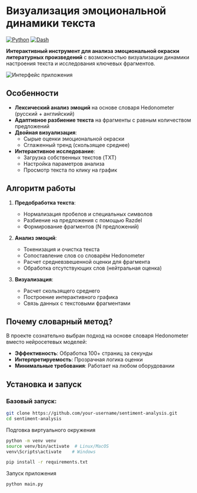 # Визуализация эмоциональной динамики текста

[![Python](https://img.shields.io/badge/Python-3.9%2B-blue?logo=python&style=flat-square)](https://python.org)
[![Dash](https://img.shields.io/badge/Dash-Framework-%230175C2?logo=plotly&style=flat-square)](https://dash.plotly.com)

**Интерактивный инструмент для анализа эмоциональной окраски литературных произведений** с возможностью визуализации динамики настроения текста и исследования ключевых фрагментов.

![Интерфейс приложения](./assets/screenshot.gif)

## Особенности

- **Лексический анализ эмоций** на основе словаря Hedonometer (русский + английский)
- **Адаптивное разбиение текста** на фрагменты с равным количеством предложений
- **Двойная визуализация**:
  - Сырые оценки эмоциональной окраски
  - Сглаженный тренд (скользящее среднее)
- **Интерактивное исследование**:
  - Загрузка собственных текстов (TXT)
  - Настройка параметров анализа
  - Просмотр текста по клику на график

## Алгоритм работы

1. **Предобработка текста**:
   - Нормализация пробелов и специальных символов
   - Разбиение на предложения с помощью Razdel
   - Формирование фрагментов (N предложений)

2. **Анализ эмоций**:
   - Токенизация и очистка текста
   - Сопоставление слов со словарём Hedonometer
   - Расчет средневзвешенной оценки для фрагмента
   - Обработка отсутствующих слов (нейтральная оценка)

3. **Визуализация**:
   - Расчет скользящего среднего
   - Построение интерактивного графика
   - Связь данных с текстовыми фрагментами

## Почему словарный метод?

В проекте сознательно выбран подход на основе словаря Hedonometer вместо нейросетевых моделей:

- **Эффективность**: Обработка 100+ страниц за секунды
- **Интерпретируемость**: Прозрачная логика оценки
- **Минимальные требования**: Работает на любом оборудовании


## Установка и запуск

### Базовый запуск:
```bash
git clone https://github.com/your-username/sentiment-analysis.git
cd sentiment-analysis
```
Подговка виртуального окружения
```bash
python -m venv venv
source venv/bin/activate  # Linux/MacOS
venv\Scripts\activate    # Windows

pip install -r requirements.txt
```
Запуск приложения
```bash
python main.py
```


